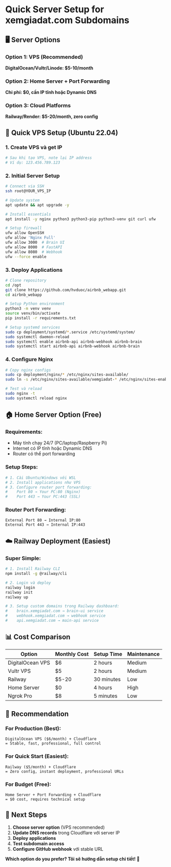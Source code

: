 # Quick Server Setup for xemgiadat.com Subdomains

## 🖥️ Server Options

### Option 1: VPS (Recommended) 
**DigitalOcean/Vultr/Linode: $5-10/month**

### Option 2: Home Server + Port Forwarding
**Chi phí: $0, cần IP tĩnh hoặc Dynamic DNS**

### Option 3: Cloud Platforms
**Railway/Render: $5-20/month, zero config**

## 🚀 Quick VPS Setup (Ubuntu 22.04)

### 1. Create VPS và get IP
```bash
# Sau khi tạo VPS, note lại IP address
# Ví dụ: 123.456.789.123
```

### 2. Initial Server Setup
```bash
# Connect via SSH
ssh root@YOUR_VPS_IP

# Update system
apt update && apt upgrade -y

# Install essentials
apt install -y nginx python3 python3-pip python3-venv git curl ufw

# Setup firewall
ufw allow OpenSSH
ufw allow 'Nginx Full'
ufw allow 3000  # Brain UI
ufw allow 8000  # FastAPI
ufw allow 8080  # Webhook
ufw --force enable
```

### 3. Deploy Applications
```bash
# Clone repository
cd /opt
git clone https://github.com/hvduoc/airbnb_webapp.git
cd airbnb_webapp

# Setup Python environment
python3 -m venv venv
source venv/bin/activate
pip install -r requirements.txt

# Setup systemd services
sudo cp deployment/systemd/*.service /etc/systemd/system/
sudo systemctl daemon-reload
sudo systemctl enable airbnb-api airbnb-webhook airbnb-brain
sudo systemctl start airbnb-api airbnb-webhook airbnb-brain
```

### 4. Configure Nginx
```bash
# Copy nginx configs
sudo cp deployment/nginx/* /etc/nginx/sites-available/
sudo ln -s /etc/nginx/sites-available/xemgiadat-* /etc/nginx/sites-enabled/

# Test và reload
sudo nginx -t
sudo systemctl reload nginx
```

## 🏠 Home Server Option (Free)

### Requirements:
- Máy tính chạy 24/7 (PC/laptop/Raspberry Pi)
- Internet có IP tĩnh hoặc Dynamic DNS
- Router có thể port forwarding

### Setup Steps:
```bash
# 1. Cài Ubuntu/Windows với WSL
# 2. Install applications như VPS
# 3. Configure router port forwarding:
#    Port 80 → Your PC:80 (Nginx)
#    Port 443 → Your PC:443 (SSL)
```

### Router Port Forwarding:
```
External Port 80 → Internal IP:80
External Port 443 → Internal IP:443
```

## ☁️ Railway Deployment (Easiest)

### Super Simple:
```bash
# 1. Install Railway CLI
npm install -g @railway/cli

# 2. Login và deploy
railway login
railway init
railway up

# 3. Setup custom domains trong Railway dashboard:
#    brain.xemgiadat.com → brain-ui service
#    webhook.xemgiadat.com → webhook service  
#    api.xemgiadat.com → main-api service
```

## 📊 Cost Comparison

| Option | Monthly Cost | Setup Time | Maintenance |
|--------|-------------|------------|-------------|
| DigitalOcean VPS | $6 | 2 hours | Medium |
| Vultr VPS | $5 | 2 hours | Medium |
| Railway | $5-20 | 30 minutes | Low |
| Home Server | $0 | 4 hours | High |
| Ngrok Pro | $8 | 5 minutes | Low |

## 🎯 Recommendation

### **For Production (Best):**
```
DigitalOcean VPS ($6/month) + Cloudflare
= Stable, fast, professional, full control
```

### **For Quick Start (Easiest):**
```
Railway ($5/month) + Cloudflare  
= Zero config, instant deployment, professional URLs
```

### **For Budget (Free):**
```
Home Server + Port Forwarding + Cloudflare
= $0 cost, requires technical setup
```

## 🚀 Next Steps

1. **Choose server option** (VPS recommended)
2. **Update DNS records** trong Cloudflare với server IP
3. **Deploy applications** 
4. **Test subdomain access**
5. **Configure GitHub webhook** với stable URL

**Which option do you prefer? Tôi sẽ hướng dẫn setup chi tiết!** 🎯